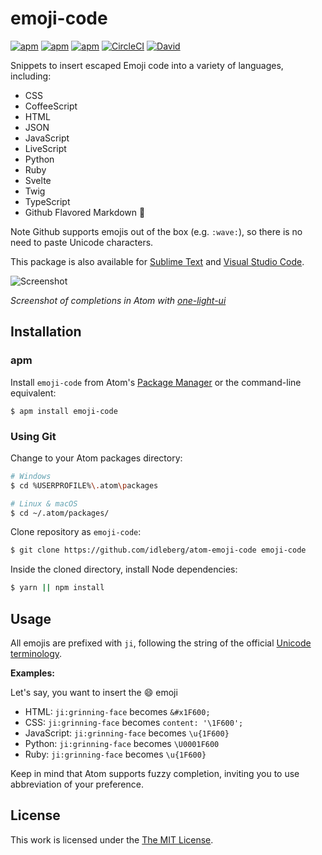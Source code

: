 # emoji-code

[![apm](https://flat.badgen.net/apm/license/emoji-code)](https://atom.io/packages/emoji-code)
[![apm](https://flat.badgen.net/apm/v/emoji-code)](https://atom.io/packages/emoji-code)
[![apm](https://flat.badgen.net/apm/dl/emoji-code)](https://atom.io/packages/emoji-code)
[![CircleCI](https://flat.badgen.net/circleci/github/idleberg/atom-emoji-code)](https://circleci.com/gh/idleberg/atom-emoji-code)
[![David](https://flat.badgen.net/david/dep/idleberg/atom-emoji-code)](https://david-dm.org/idleberg/atom-emoji-code)

Snippets to insert escaped Emoji code into a variety of languages, including:

- CSS
- CoffeeScript
- HTML
- JSON
- JavaScript
- LiveScript
- Python
- Ruby
- Svelte
- Twig
- TypeScript
- Github Flavored Markdown :wave:

Note Github supports emojis out of the box (e.g. `:wave:`), so there is no need to paste Unicode characters.

This package is also available for [Sublime Text](https://github.com/idleberg/sublime-emoji-code) and [Visual Studio Code](https://github.com/idleberg/vscode-emoji-code).

![Screenshot](https://raw.github.com/idleberg/atom-emoji-code/master/screenshot.gif)

*Screenshot of completions in Atom with [one-light-ui](https://github.com/atom/one-light-ui)*

## Installation

### apm

Install `emoji-code` from Atom's [Package Manager](http://flight-manual.atom.io/using-atom/sections/atom-packages/) or the command-line equivalent:

`$ apm install emoji-code`

### Using Git

Change to your Atom packages directory:

```bash
# Windows
$ cd %USERPROFILE%\.atom\packages

# Linux & macOS
$ cd ~/.atom/packages/
```

Clone repository as `emoji-code`:

```bash
$ git clone https://github.com/idleberg/atom-emoji-code emoji-code
```

Inside the cloned directory, install Node dependencies:

```bash
$ yarn || npm install
```

## Usage

All emojis are prefixed with `ji`, following the string of the official [Unicode terminology](http://unicode.org/Public/emoji/3.0/emoji-sequences.txt).

**Examples:**

Let's say, you want to insert the 😄 emoji

* HTML: `ji:grinning-face` becomes `&#x1F600;`
* CSS: `ji:grinning-face` becomes `content: '\1F600';`
* JavaScript: `ji:grinning-face` becomes `\u{1F600}`
* Python: `ji:grinning-face` becomes `\U0001F600`
* Ruby: `ji:grinning-face` becomes `\u{1F600}`

Keep in mind that Atom supports fuzzy completion, inviting you to use abbreviation of your preference.

## License

This work is licensed under the [The MIT License](LICENSE.md).
